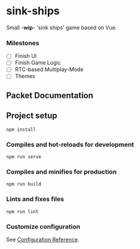 # sink-ships
Small -**wip**- 'sink ships' game based on Vue. 

### Milestones
- [ ] Finish UI
- [ ] Finish Game Logic 
- [ ] RTC-based Multiplay-Mode
- [ ] Themes

## Packet Documentation


## Project setup
```
npm install
```

### Compiles and hot-reloads for development
```
npm run serve
```

### Compiles and minifies for production
```
npm run build
```

### Lints and fixes files
```
npm run lint
```

### Customize configuration
See [Configuration Reference](https://cli.vuejs.org/config/).
